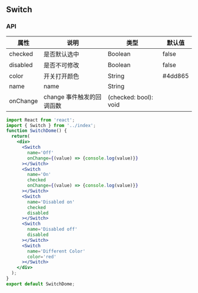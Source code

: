 ## Switch
### API
属性 | 说明 | 类型 | 默认值
---- | ---- | ---- | ----
checked | 是否默认选中 | Boolean | false
disabled | 是否不可修改 | Boolean | false
color | 开关打开颜色 | String | #4dd865
name | name | String | |
onChange | change 事件触发的回调函数 | (checked: bool): void | |

```jsx
import React from 'react';
import { Switch } from '../index';
function SwitchDome() {
  return(
    <div>
      <Switch
        name='Off'
        onChange={(value) => {console.log(value)}}
      ></Switch>
      <Switch
        name='On'
        checked
        onChange={(value) => {console.log(value)}}
      ></Switch>
      <Switch
        name='Disabled on'
        checked
        disabled
      ></Switch>
      <Switch
        name='Disabled off'
        disabled
      ></Switch>
      <Switch
        name='Different Color'
        color='red'
      ></Switch>
    </div>
  );
}
export default SwitchDome;
```